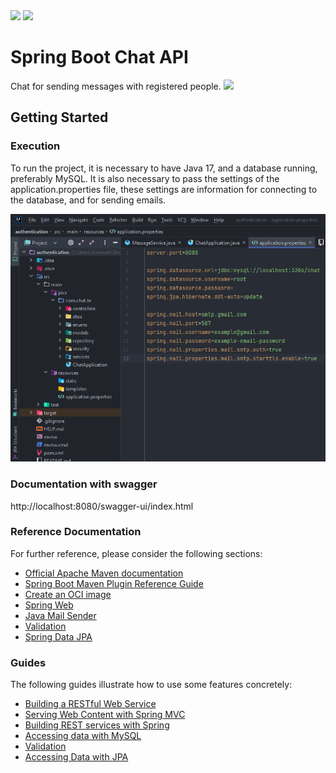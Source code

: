 <div>
    <img src="https://img.shields.io/badge/Spring-6DB33F?style=for-the-badge&logo=spring&logoColor=white"/>
    <img src="https://img.shields.io/badge/MySQL-005C84?style=for-the-badge&logo=mysql&logoColor=white"/>
</div>

# Spring Boot Chat API
Chat for sending messages with registered people.
<img src="https://media.giphy.com/media/BTZ1kLY5At7SZNjq5f/giphy.gif" />

## Getting Started

### Execution

To run the project, it is necessary to have Java 17, and a database running, preferably MySQL. It is also necessary to pass the settings of the application.properties file, these settings are information for connecting to the database, and for sending emails.

<img src="./print.png" />

### Documentation with swagger

http://localhost:8080/swagger-ui/index.html

### Reference Documentation
For further reference, please consider the following sections:

* [Official Apache Maven documentation](https://maven.apache.org/guides/index.html)
* [Spring Boot Maven Plugin Reference Guide](https://docs.spring.io/spring-boot/docs/3.0.0-SNAPSHOT/maven-plugin/reference/html/)
* [Create an OCI image](https://docs.spring.io/spring-boot/docs/3.0.0-SNAPSHOT/maven-plugin/reference/html/#build-image)
* [Spring Web](https://docs.spring.io/spring-boot/docs/3.0.0-SNAPSHOT/reference/htmlsingle/#web)
* [Java Mail Sender](https://docs.spring.io/spring-boot/docs/3.0.0-SNAPSHOT/reference/htmlsingle/#io.email)
* [Validation](https://docs.spring.io/spring-boot/docs/3.0.0-SNAPSHOT/reference/htmlsingle/#io.validation)
* [Spring Data JPA](https://docs.spring.io/spring-boot/docs/3.0.0-SNAPSHOT/reference/htmlsingle/#data.sql.jpa-and-spring-data)

### Guides
The following guides illustrate how to use some features concretely:

* [Building a RESTful Web Service](https://spring.io/guides/gs/rest-service/)
* [Serving Web Content with Spring MVC](https://spring.io/guides/gs/serving-web-content/)
* [Building REST services with Spring](https://spring.io/guides/tutorials/rest/)
* [Accessing data with MySQL](https://spring.io/guides/gs/accessing-data-mysql/)
* [Validation](https://spring.io/guides/gs/validating-form-input/)
* [Accessing Data with JPA](https://spring.io/guides/gs/accessing-data-jpa/)

